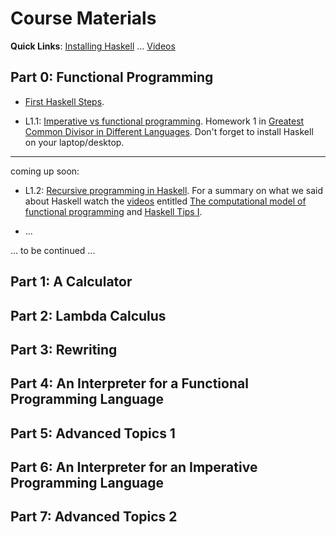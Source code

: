 
# Course Materials

**Quick Links**: [Installing Haskell](https://hackmd.io/@alexhkurz/Hk86XnCzD) ...  [Videos](videos.md) 
<!--[BNFC](BNFC-installation.md) ... [Haskell projects](haskell-projects.md) ...-->

## Part 0: Functional Programming 

- [First Haskell Steps](https://hackmd.io/@alexhkurz/SJgHGZ_nw).

- L1.1: [Imperative vs functional programming](https://hackmd.io/@alexhkurz/SJKWvna6U). Homework 1 in [Greatest Common Divisor in Different Languages](https://hackmd.io/@alexhkurz/SkqMtH0sK). Don't forget to install Haskell on your laptop/desktop.

---

coming up soon:

- L1.2: [Recursive programming in Haskell](https://hackmd.io/@alexhkurz/H1jUka4Gv). For a summary on what we said about Haskell watch the [videos](videos.md) entitled [The computational model of functional programming](https://youtu.be/u_OMwv8tDVg) and [Haskell Tips I](https://youtu.be/wj0j2HjMw6w).

- ...

... to be continued ...

## Part 1: A Calculator

## Part 2: Lambda Calculus

## Part 3: Rewriting

## Part 4: An Interpreter for a Functional Programming Language

## Part 5: Advanced Topics 1

## Part 6: An Interpreter for an Imperative Programming Language

## Part 7: Advanced Topics 2
